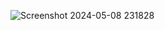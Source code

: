 ![Screenshot 2024-05-08 231828](https://github.com/vomann21/JavascriptProjects/assets/113932624/588b4a93-bac2-4989-81d5-e9812fd843b2)
